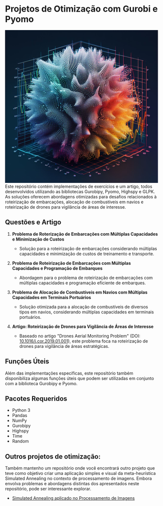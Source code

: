 # Projetos de Otimização com Gurobi e Pyomo
![Alt text](images\cover.jpg)
Este repositório contém implementações de exercícios e um artigo, todos desenvolvidos utilizando as bibliotecas Gurobipy, Pyomo, Highspy e GLPK. As soluções oferecem abordagens otimizadas para desafios relacionados à roteirização de embarcações, alocação de combustíveis em navios e roteirização de drones para vigilância de áreas de interesse.

## Questões e Artigo

1. **Problema de Roterização de Embarcações com Múltiplas Capacidades e Minimização de Custos**
   - Solução para a roteirização de embarcações considerando múltiplas capacidades e minimização de custos de treinamento e transporte.

2. **Problema de Roteirização de Embarcações com Múltiplas Capacidades e Programação de Embarques**
   - Abordagem para o problema de roteirização de embarcações com múltiplas capacidades e programação eficiente de embarques.

3. **Problema de Alocação de Combustíveis em Navios com Múltiplas Capacidades em Terminais Portuários**
   - Solução otimizada para a alocação de combustíveis de diversos tipos em navios, considerando múltiplas capacidades em terminais portuários.

4. **Artigo: Roteirização de Drones para Vigilância de Áreas de Interesse**
   - Baseado no artigo "Drones Aerial Monitoring Problem" (DOI: [10.1016/j.cor.2019.01.001](https://doi.org/10.1016/j.cor.2019.01.001)), este problema foca na roteirização de drones para vigilância de áreas estratégicas.

## Funções Úteis

Além das implementações específicas, este repositório também disponibiliza algumas funções úteis que podem ser utilizadas em conjunto com a biblioteca Gurobipy e Pyomo.

## Pacotes Requeridos
- Python 3
- Pandas
- NumPy
- Gurobipy
- Highspy
- Time
- Random

## Outros projetos de otimização:
Também mantenho um repositório onde você encontrará outro projeto que teve como objetivo criar uma aplicação simples e visual da meta-heurística Simulated Annealing no contexto de processamento de imagens. Embora envolva problemas e abordagens distintas dos apresentados neste repositório, pode ser interessante explorar. 

- [Simulated Annealing aplicado no Processamento de Imagens](https://github.com/rafaelgard/Simulated-annealing)
